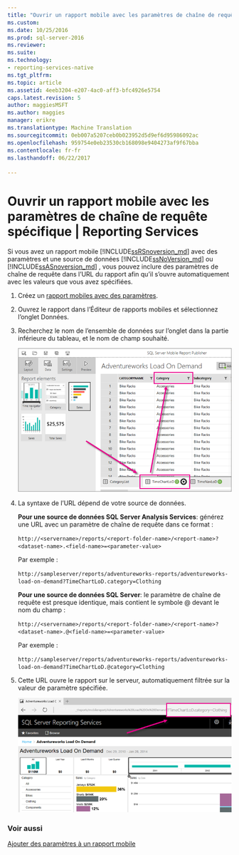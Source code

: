 ```yaml
---
title: "Ouvrir un rapport mobile avec les paramètres de chaîne de requête spécifique | Documents Microsoft"
ms.custom: 
ms.date: 10/25/2016
ms.prod: sql-server-2016
ms.reviewer: 
ms.suite: 
ms.technology:
- reporting-services-native
ms.tgt_pltfrm: 
ms.topic: article
ms.assetid: 4eeb3204-e207-4ac0-aff3-bfc4926e5754
caps.latest.revision: 5
author: maggiesMSFT
ms.author: maggies
manager: erikre
ms.translationtype: Machine Translation
ms.sourcegitcommit: 0eb007a5207ceb0b023952d5d9ef6d95986092ac
ms.openlocfilehash: 959754e0eb23530cb168098e9404273af9f67bba
ms.contentlocale: fr-fr
ms.lasthandoff: 06/22/2017

---
```

# <a name="open-a-mobile-report-with-specific-query-string-parameters--reporting-services"></a>Ouvrir un rapport mobile avec les paramètres de chaîne de requête spécifique | Reporting Services
Si vous avez un rapport mobile [!INCLUDE[ssRSnoversion_md](../../includes/ssrsnoversion-md.md)] avec des paramètres et une source de données [!INCLUDE[ssNoVersion_md](../../includes/ssnoversion-md.md)] ou [!INCLUDE[ssASnoversion_md](../../includes/ssasnoversion-md.md)] , vous pouvez inclure des paramètres de chaîne de requête dans l’URL du rapport afin qu’il s’ouvre automatiquement avec les valeurs que vous avez spécifiées. 
1.  Créez un [rapport mobiles avec des paramètres](../../reporting-services/mobile-reports/add-parameters-to-a-mobile-report-reporting-services.md).

2. Ouvrez le rapport dans l’Éditeur de rapports mobiles et sélectionnez l’onglet Données. 

2. Recherchez le nom de l’ensemble de données sur l’onglet dans la partie inférieure du tableau, et le nom de champ souhaité. 
    
    ![mobile-report-publisher-parameter-data-view](../../reporting-services/mobile-reports/media/mobile-report-publisher-parameter-data-view.png)
    
2.  La syntaxe de l’URL dépend de votre source de données. 

     **Pour une source de données SQL Server Analysis Services**: générez une URL avec un paramètre de chaîne de requête dans ce format :

    `http://<servername>/reports/<report-folder-name>/<report-name>?<dataset-name>.<field-name>=<parameter-value>`

    Par exemple :
    
    `http://sampleserver/reports/adventureworks-reports/adventureworks-load-on-demand?TimeChartLoD.category=Clothing` 
    
     **Pour une source de données SQL Server**: le paramètre de chaîne de requête est presque identique, mais contient le symbole @ devant le nom du champ :

    `http://<servername>/reports/<report-folder-name>/<report-name>?<dataset-name>.@<field-name>=<parameter-value>`

    Par exemple :
    
      `http://sampleserver/reports/adventureworks-reports/adventureworks-load-on-demand?TimeChartLoD.@category=Clothing` 

    
3.  Cette URL ouvre le rapport sur le serveur, automatiquement filtrée sur la valeur de paramètre spécifiée.

    ![mobile-report-publisher-parameter-web-portal-view](../../reporting-services/mobile-reports/media/mobile-report-publisher-parameter-web-portal-view.png)

### <a name="see-also"></a>Voir aussi

[Ajouter des paramètres à un rapport mobile](../../reporting-services/mobile-reports/add-parameters-to-a-mobile-report-reporting-services.md)


